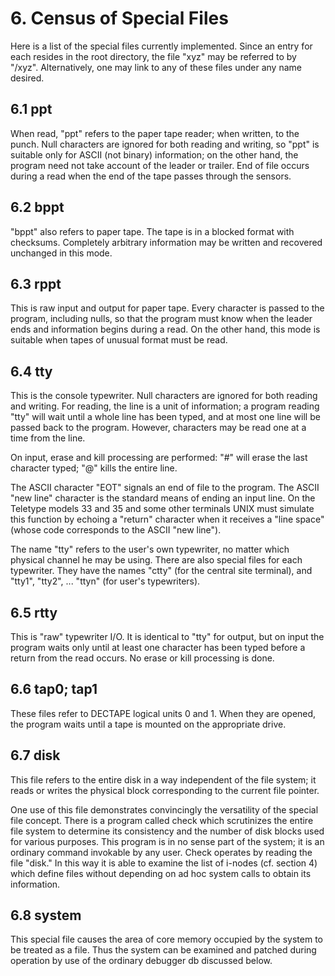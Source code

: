 # 6. Census of Special Files

Here is a list of the special files currently implemented. Since
an entry for each resides in the root directory, the file "xyz"
may be referred to by "/xyz". Alternatively, one may link to any
of these files under any name desired.

## 6.1 ppt

When read, "ppt" refers to the paper tape reader; when written,
to the punch. Null characters are ignored for both reading and
writing, so "ppt" is suitable only for ASCII (not binary)
information; on the other hand, the program need not take account
of the leader or trailer. End of file occurs during a read when
the end of the tape passes through the sensors.

## 6.2 bppt

"bppt" also refers to paper tape. The tape is in a blocked format
with checksums. Completely arbitrary information may be written
and recovered unchanged in this mode.

## 6.3 rppt

This is raw input and output for paper tape. Every character is
passed to the program, including nulls, so that the program must
know when the leader ends and information begins during a read.
On the other hand, this mode is suitable when tapes of unusual
format must be read.

## 6.4 tty

This is the console typewriter. Null characters are ignored for
both reading and writing. For reading, the line is a unit of
information; a program reading "tty" will wait until a whole line
has been typed, and at most one line will be passed back to the
program. However, characters may be read one at a time from the line.

On input, erase and kill processing are performed: "#" will erase
the last character typed; "@" kills the entire line.

The ASCII character "EOT" signals an end of file to the program.
The ASCII "new line" character is the standard means of ending an
input line. On the Teletype models 33 and 35 and some other terminals
UNIX must simulate this function by echoing a "return"
character when it receives a "line space" (whose code corresponds
to the ASCII "new line").

The name "tty" refers to the user's own typewriter, no matter
which physical channel he may be using. There are also special
files for each typewriter. They have the names "ctty" (for the
central site terminal), and "tty1", "tty2", ... "ttyn" (for
user's typewriters).

## 6.5 rtty

This is "raw" typewriter I/O. It is identical to "tty" for output,
but on input the program waits only until at least one
character has been typed before a return from the read occurs. No
erase or kill processing is done.

## 6.6 tap0; tap1

These files refer to DECTAPE logical units 0 and 1. When they are
opened, the program waits until a tape is mounted on the appropriate drive.

## 6.7 disk

This file refers to the entire disk in a way independent of the
file system; it reads or writes the physical block corresponding
to the current file pointer.

One use of this file demonstrates convincingly the versatility of
the special file concept. There is a program called check which
scrutinizes the entire file system to determine its consistency
and the number of disk blocks used for various purposes. This
program is in no sense part of the system; it is an ordinary command
invokable by any user. Check operates by reading the file
"disk." In this way it is able to examine the list of i-nodes
(cf. section 4) which define files without depending on ad hoc
system calls to obtain its information.

## 6.8 system

This special file causes the area of core memory occupied by the
system to be treated as a file. Thus the system can be examined
and patched during operation by use of the ordinary debugger db
discussed below.
